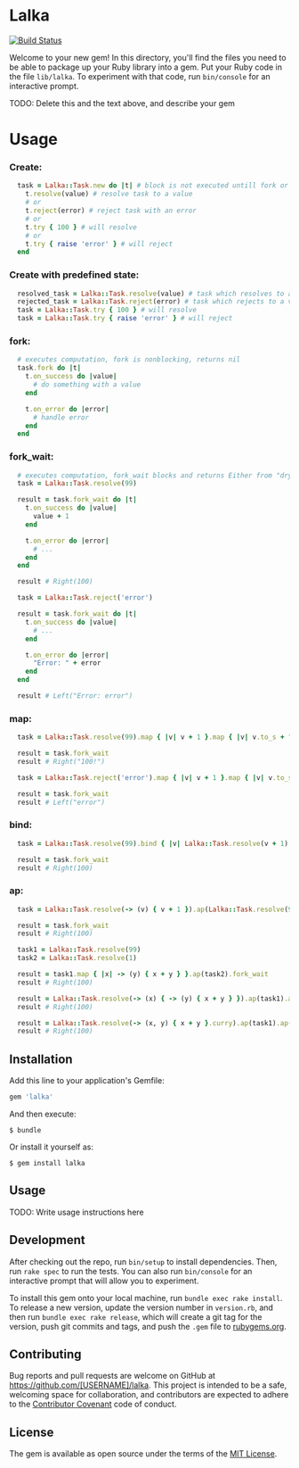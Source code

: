 # Lalka
[![Build Status](https://travis-ci.org/v-shmyhlo/lalka.svg?branch=master)](https://travis-ci.org/v-shmyhlo/lalka)

Welcome to your new gem! In this directory, you'll find the files you need to be able to package up your Ruby library into a gem. Put your Ruby code in the file `lib/lalka`. To experiment with that code, run `bin/console` for an interactive prompt.

TODO: Delete this and the text above, and describe your gem

# Usage

### Create:
```ruby
  task = Lalka::Task.new do |t| # block is not executed untill fork or fork_wait is called
    t.resolve(value) # resolve task to a value
    # or
    t.reject(error) # reject task with an error
    # or
    t.try { 100 } # will resolve
    # or
    t.try { raise 'error' } # will reject
  end
```

### Create with predefined state:
```ruby
  resolved_task = Lalka::Task.resolve(value) # task which resolves to a value
  rejected_task = Lalka::Task.reject(error) # task which rejects to a value
  task = Lalka::Task.try { 100 } # will resolve
  task = Lalka::Task.try { raise 'error' } # will reject
```

### fork:
```ruby
  # executes computation, fork is nonblocking, returns nil
  task.fork do |t|
    t.on_success do |value|
      # do something with a value
    end

    t.on_error do |error|
      # handle error
    end
  end
```

### fork_wait:
```ruby
  # executes computation, fork_wait blocks and returns Either from "dry-monads" gem
  task = Lalka::Task.resolve(99)

  result = task.fork_wait do |t|
    t.on_success do |value|
      value + 1
    end

    t.on_error do |error|
      # ...
    end
  end

  result # Right(100)
```

```ruby
  task = Lalka::Task.reject('error')

  result = task.fork_wait do |t|
    t.on_success do |value|
      # ...
    end

    t.on_error do |error|
      "Error: " + error
    end
  end

  result # Left("Error: error")
```

### map:
```ruby
  task = Lalka::Task.resolve(99).map { |v| v + 1 }.map { |v| v.to_s + "!" }

  result = task.fork_wait
  result # Right("100!")
```

```ruby
  task = Lalka::Task.reject('error').map { |v| v + 1 }.map { |v| v.to_s + "!" }

  result = task.fork_wait
  result # Left("error")
```

### bind:
```ruby
  task = Lalka::Task.resolve(99).bind { |v| Lalka::Task.resolve(v + 1) }

  result = task.fork_wait
  result # Right(100)
```

### ap:
```ruby
  task = Lalka::Task.resolve(-> (v) { v + 1 }).ap(Lalka::Task.resolve(99))

  result = task.fork_wait
  result # Right(100)
```

```ruby
  task1 = Lalka::Task.resolve(99)
  task2 = Lalka::Task.resolve(1)

  result = task1.map { |x| -> (y) { x + y } }.ap(task2).fork_wait
  result # Right(100)

  result = Lalka::Task.resolve(-> (x) { -> (y) { x + y } }).ap(task1).ap(task2).fork_wait
  result # Right(100)

  result = Lalka::Task.resolve(-> (x, y) { x + y }.curry).ap(task1).ap(task2).fork_wait
  result # Right(100)
```

## Installation

Add this line to your application's Gemfile:

```ruby
gem 'lalka'
```

And then execute:

    $ bundle

Or install it yourself as:

    $ gem install lalka

## Usage

TODO: Write usage instructions here

## Development

After checking out the repo, run `bin/setup` to install dependencies. Then, run `rake spec` to run the tests. You can also run `bin/console` for an interactive prompt that will allow you to experiment.

To install this gem onto your local machine, run `bundle exec rake install`. To release a new version, update the version number in `version.rb`, and then run `bundle exec rake release`, which will create a git tag for the version, push git commits and tags, and push the `.gem` file to [rubygems.org](https://rubygems.org).

## Contributing

Bug reports and pull requests are welcome on GitHub at https://github.com/[USERNAME]/lalka. This project is intended to be a safe, welcoming space for collaboration, and contributors are expected to adhere to the [Contributor Covenant](http://contributor-covenant.org) code of conduct.


## License

The gem is available as open source under the terms of the [MIT License](http://opensource.org/licenses/MIT).

